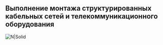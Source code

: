 ## Выполнение монтажа структурированных кабельных сетей и телекоммуникационного оборудования
![N|Solid](https://klike.net/uploads/posts/2022-08/1661067722_5-61.jpg)
